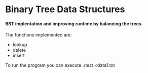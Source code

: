 # Binary Tree Data Structures

#### BST implentation and improving runtime by balancing the trees.

The functions implemented are:
- lookup
- delete
- insert

To run the program you can execute ./test <data1.txt






